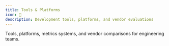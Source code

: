 ```yaml
---
title: Tools & Platforms
icon: 🔧
description: Development tools, platforms, and vendor evaluations
---
```


Tools, platforms, metrics systems, and vendor comparisons for engineering teams.